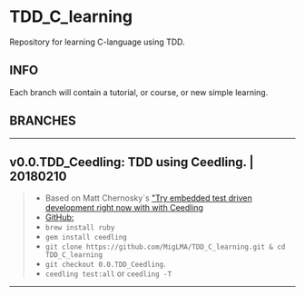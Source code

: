 # TDD_C_learning
Repository for learning C-language using TDD.

## INFO
Each branch will contain a tutorial, or course, or new simple learning.

## BRANCHES

---
v0.0.TDD_Ceedling: TDD using Ceedling. | 20180210
---
> * Based on Matt Chernosky´s ["Try embedded test driven development right now with with Ceedling](http://www.electronvector.com/blog/try-embedded-test-driven-development-right-now-with-ceedling "Matt Chernosky's Test-First Embedded Software using Ceedling")
> * [GitHub:](https://github.com/ElectronVector/try-tdd-with-ceedling "try-tdd-with-ceedling")
> * ```brew install ruby```
> * ```gem install ceedling```
> * ```git clone https://github.com/MigLMA/TDD_C_learning.git & cd TDD_C_learning```
> * ```git checkout 0.0.TDD_Ceedling```.
> * ```ceedling test:all``` or ```ceedling -T```
***
